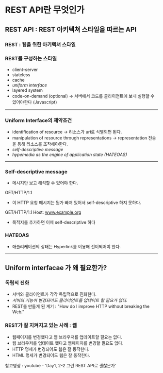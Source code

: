 # REST API란 무엇인가

## REST API : REST 아키텍쳐 스타일을 따르는 API
### REST : 웹을 위한 아키텍쳐 스타일
### REST를 구성하는 스타일
- client-server
- stateless
- cache
- *uniform interface*
- layered system
- code-on-demand (optional) -> 서버에서 코드를 클라이언트에 보내 실행할 수 있어야한다 (Javascript)
-------------------
### Uniform Interface의 제약조건
- identification of resource  -> 리소스가 uri로 식별되면 된다.
- manipulation of resource through representations -> representation 전송을 통해 리소스를 조작해야한다.
- *self-descriptive message*   
- *hypemedia as the engine of application state (HATEOAS)*
----------------
### Self-descriptive message
- 메시지만 보고 해석할 수 있어야 한다.

GET/HTTP/1.1 
- 이 HTTP 요청 메시지는 뭔가 빠져 있어서 self-descriptive 하지 못하다.

GET/HTTP/1.1
Host: www.example.org
- 목적지를 추가하면 이제 self-descriptive 하다

### HATEOAS
- 애플리케이션의 상태는 Hyperlink를 이용해 전이되어야 한다.
---------------------
## Uniform interfacae 가 왜 필요한가?
### 독립적 진화
- 서버와 클라이언트가 각각 독립적으로 진화한다.
- *서버의 기능이 변경되어도 클라이언트를 업데이트 할 필요가 없다.*
- REST를 만들게 된 계기 : "How do I improve HTTP without breaking the Web."

### REST가 잘 지켜지고 있는 사례 : 웹
- 웹페이지를 변경했다고 웹 브라우저를 업데이트할 필요는 없다.
- 웹 브라우저를 업데이트 했다고 웹페이지를 변경할 필요도 없다.
- HTTP 명세가 변경되어도 웹은 잘 동작한다.
- HTML 명세가 변경되어도 웹은 잘 동작한다.

참고영상 : youtube - 'Day1, 2-2 그런 REST API로 괜찮은가'
